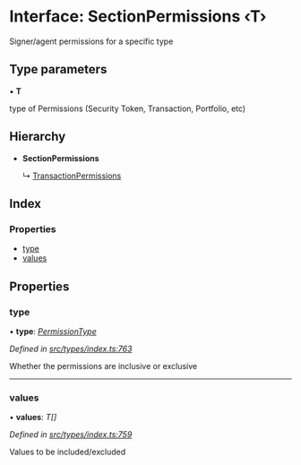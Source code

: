 # Interface: SectionPermissions ‹**T**›

Signer/agent permissions for a specific type

## Type parameters

▪ **T**

type of Permissions (Security Token, Transaction, Portfolio, etc)

## Hierarchy

* **SectionPermissions**

  ↳ [TransactionPermissions](transactionpermissions.md)

## Index

### Properties

* [type](sectionpermissions.md#type)
* [values](sectionpermissions.md#values)

## Properties

###  type

• **type**: *[PermissionType](../enums/permissiontype.md)*

*Defined in [src/types/index.ts:763](https://github.com/PolymathNetwork/polymesh-sdk/blob/2a4e4111/src/types/index.ts#L763)*

Whether the permissions are inclusive or exclusive

___

###  values

• **values**: *T[]*

*Defined in [src/types/index.ts:759](https://github.com/PolymathNetwork/polymesh-sdk/blob/2a4e4111/src/types/index.ts#L759)*

Values to be included/excluded
